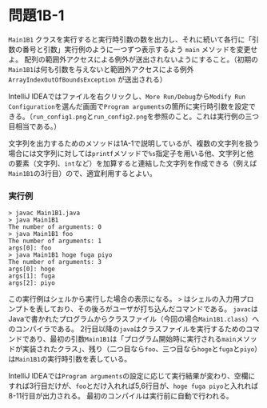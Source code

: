 # 問題1B-1

`Main1B1` クラスを実行すると実行時引数の数を出力し、それに続いて各行に「引数の番号と引数」実行例のように一つずつ表示するよう `main` メソッドを変更せよ。
配列の範囲外アクセスによる例外が送出されないようにすること。（初期の`Main1B1`は何も引数を与えないと範囲外アクセスによる例外 `ArrayIndexOutOfBoundsException` が送出される）

IntelliJ IDEAではファイルを右クリックし、`More Run/Debug`から`Modify Run Configuration`を選んだ画面で`Program arguments`の箇所に実行時引数を設定できる。（`run_config1.png`と`run_config2.png`を参照のこと。これは実行例の三つ目相当である。）

文字列を出力するためのメソッドは1A-1で説明しているが、複数の文字列を扱う場合には文字列に対しては`printf`メソッドで`%s`指定子を用いる他、文字列と他の要素（文字列、`int`など）を加算すると連結した文字列を作成できる（例えば`Main1B1`の3行目）ので、適宜利用するとよい。
<!-- なお、加算による文字列連結は手軽だが効率はあまり良くない。これについては後の講義で触れる。 -->



### 実行例
    > javac Main1B1.java
    > java Main1B1
    The number of arguments: 0
    > java Main1B1 foo
    The number of arguments: 1
    args[0]: foo
    > java Main1B1 hoge fuga piyo
    The number of arguments: 3
    args[0]: hoge
    args[1]: fuga
    args[2]: piyo

この実行例はシェルから実行した場合の表示になる。
`>` はシェルの入力用プロンプトを表しており、その後ろがユーザが打ち込んだコマンドである。
`javac`はJavaで書かれたプログラムからクラスファイル（今回の場合`Main1B1.class`）へのコンパイラである。
2行目以降の`java`はクラスファイルを実行するためのコマンドであり、最初の引数`Main1B1`は「プログラム開始時に実行される`main`メソッドが実装されたクラス」、残り（二つ目なら`foo`、三つ目なら`hoge`と`fuga`と`piyo`）は`Main1B1`の実行時引数を表している。

IntelliJ IDEAでは`Program arguments`の設定に応じて実行結果が変わり、空欄にすれば3行目だけが、`foo`とだけ入れれば5,6行目が、`hoge fuga piyo`と入れれば8-11行目が出力される。
最初のコンパイルは実行前に自動で行われる。

